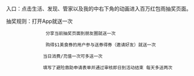 入口：点击生活、发现、管家以及我的中右下角的动画进入百万红包雨抽奖页面。

抽奖规则：打开App就送一次

                   分享当前抽奖页面到朋友圈就送一次

                   购得$1美食券的用户参与送券得券（邀请好友）就送一次

                  当日消费/充值一次可多送一次

                  填写了避险救助申请表单并通过审核即日到活动结束 每天多送两次



